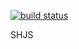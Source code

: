 [![build status](https://secure.travis-ci.org/orald/SHJS.png?branch=master)](http://travis-ci.org/orald/SHJS)

SHJS
